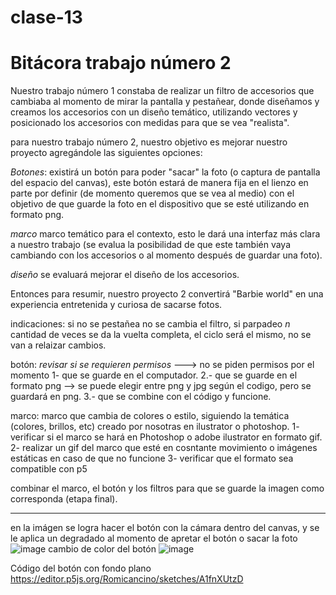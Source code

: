 # clase-13

# Bitácora trabajo número 2

Nuestro trabajo número 1 constaba de realizar un filtro de accesorios que cambiaba al momento de mirar la pantalla y pestañear,
donde diseñamos y creamos los accesorios con un diseño temático, utilizando vectores y posicionado los accesorios con medidas para que se vea "realista".

para nuestro trabajo número 2, nuestro objetivo es mejorar nuestro proyecto agregándole las siguientes opciones:

*Botones*: existirá un botón para poder "sacar" la foto (o captura de pantalla del espacio del canvas), este botón estará de manera fija en el lienzo en parte por definir (de momento queremos que se vea al medio) con el objetivo de que guarde la foto en el dispositivo que se esté utilizando en formato png. 

*marco* marco temático para el contexto, esto le dará una interfaz más clara  a nuestro trabajo (se evalua la posibilidad de que este también vaya cambiando con los accesorios o al momento después de guardar una foto).

*diseño* se evaluará mejorar el diseño de los accesorios. 

Entonces para resumir, nuestro proyecto 2 convertirá "Barbie world" en una experiencia entretenida y curiosa de sacarse fotos. 

indicaciones: si no se pestañea no se cambia el filtro, si parpadeo *n* cantidad de veces se da la vuelta completa, el ciclo será el mismo, no se van a relaizar cambios.

botón:  *revisar si se requieren permisos* ---> no se piden permisos por el momento 
1- que se guarde en el computador. 
2.- que se guarde  en el formato png --> se puede elegir entre png y jpg según el codigo, pero se guardará en png.
3.- que se combine con el código y funcione. 

marco: marco que cambia de colores o estilo, siguiendo la temática (colores, brillos, etc) creado por nosotras en ilustrator o photoshop. 
1- verificar si el marco se hará en Photoshop o adobe ilustrator en formato gif.
2- realizar un gif del marco que esté en cosntante movimiento o imágenes estáticas en caso de que no funcione 
3- verificar que el formato sea compatible con p5 

combinar el marco, el botón y los filtros para que se guarde la imagen como corresponda (etapa final).

------------------------------------------------

en la imágen se logra hacer el botón con la cámara dentro del canvas, y se le aplica un degradado al momento de apretar el botón o sacar la foto 
![image](https://github.com/user-attachments/assets/044f68f3-21ff-40e0-9ca0-beb50fbf5c99)
cambio de color del botón
![image](https://github.com/user-attachments/assets/9d0ba781-b6ca-4b45-b543-a2a11b8a1e4c)

Código del botón con fondo plano 
https://editor.p5js.org/Romicancino/sketches/A1fnXUtzD 







